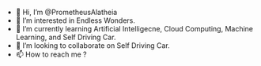 - 👋 Hi, I’m @PrometheusAlatheia
- 👀 I’m interested in Endless Wonders. 
- 🌱 I’m currently learning Artificial Intelligecne, Cloud Computing, Machine Learning, and Self Driving Car. 
- 💞️ I’m looking to collaborate on Self Driving Car. 
- 📫 How to reach me ? 

<!---
PrometheusAlatheia/PrometheusAlatheia is a ✨ special ✨ repository because its `README.md` (this file) appears on your GitHub profile.
You can click the Preview link to take a look at your changes.
--->
